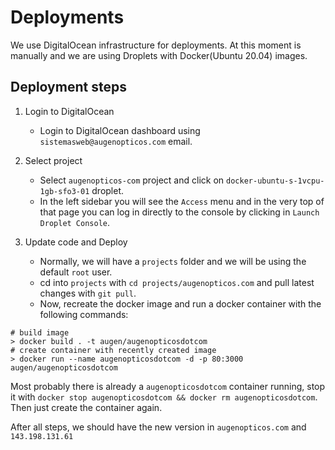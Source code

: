 # Deployments

We use DigitalOcean infrastructure for deployments. At this moment is manually and we are using Droplets with Docker(Ubuntu 20.04) images.

## Deployment steps

1. Login to DigitalOcean
    * Login to DigitalOcean dashboard using `sistemasweb@augenopticos.com` email.
1. Select project
    * Select `augenopticos-com` project and click on `docker-ubuntu-s-1vcpu-1gb-sfo3-01` droplet. 
    * In the left sidebar you will see the `Access` menu and in the very top of that page you can log in directly to the console by clicking in `Launch Droplet Console`.

1. Update code and Deploy
    * Normally, we will have a `projects` folder and we will be using the default `root` user.
    * cd into `projects` with `cd projects/augenopticos.com` and pull latest changes with `git pull`. 
    * Now, recreate the docker image and run a docker container with the following commands:

```shell
# build image
> docker build . -t augen/augenopticosdotcom
# create container with recently created image
> docker run --name augenopticosdotcom -d -p 80:3000 augen/augenopticosdotcom
```

Most probably there is already a `augenopticosdotcom` container running, stop it with `docker stop augenopticosdotcom && docker rm augenopticosdotcom`. Then just create the container again.

After all steps, we should have the new version in `augenopticos.com` and `143.198.131.61`